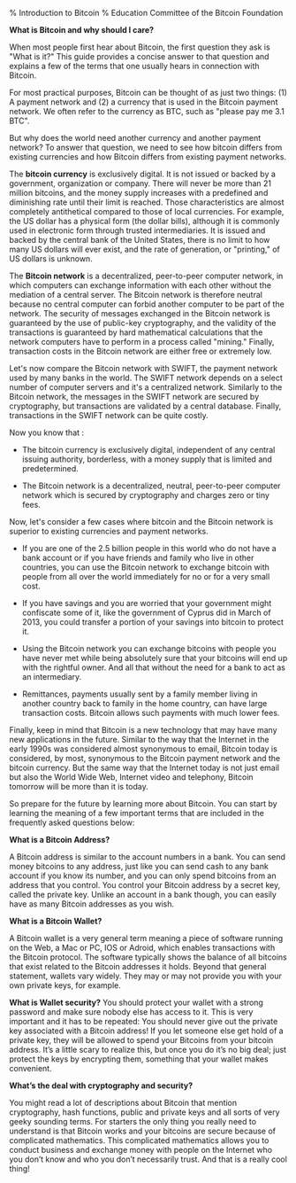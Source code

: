 % Introduction to Bitcoin
% Education Committee of the Bitcoin Foundation

**What is Bitcoin and why should I care?**

When most people first hear about Bitcoin, the first question they ask is "What is it?" This guide provides a concise answer to that question and explains a few of the terms that one usually hears in connection with Bitcoin.

For most practical purposes, Bitcoin can be thought of as just two things: (1) A payment network and (2) a currency that is used in the Bitcoin payment network. We often refer to the currency as BTC, such as "please pay me 3.1 BTC".

But why does the world need another currency and another payment network? To answer that question, we need to see how bitcoin differs from existing currencies and how Bitcoin differs from existing payment networks.

The **bitcoin currency** is exclusively digital. It is not issued or backed by a government, organization or company. There will never be more than 21 million bitcoins, and the money supply increases with a predefined and diminishing rate until their limit is reached. Those characteristics are almost completely antithetical compared to those of local currencies. For example, the US dollar has a physical form (the dollar bills), although it is commonly used in electronic form through trusted intermediaries.   It is issued and backed by the central bank of the United States, there is no limit to how many US dollars will ever exist, and the rate of generation, or "printing," of US dollars is unknown.

The **Bitcoin network** is a decentralized, peer-to-peer computer network, in which computers can exchange information with each other without the mediation of a central server. The Bitcoin network is therefore neutral because no central computer can forbid another computer to be part of the network. The security of messages exchanged in the Bitcoin network is guaranteed by the use of public-key cryptography, and the validity of the transactions is guaranteed by hard mathematical calculations that the network computers have to perform in a process called "mining." Finally, transaction costs in the Bitcoin network are either free or extremely low.

Let's now compare the Bitcoin network with SWIFT, the payment network used by many banks in the world. The SWIFT network depends on a select number of computer servers and it's a centralized network. Similarly to the Bitcoin network, the messages in the SWIFT network are secured by cryptography, but transactions are validated by a central database. Finally, transactions in the SWIFT network can be quite costly.


Now you know that :

- The bitcoin currency is exclusively digital, independent of any central issuing authority, borderless, with a money supply that is limited and predetermined.

- The Bitcoin network is a decentralized, neutral, peer-to-peer computer network which is secured by cryptography and charges zero or tiny fees.


Now, let's consider a few cases where bitcoin and the Bitcoin network is superior to existing currencies and payment networks.

- If you are one of the 2.5 billion people in this world who do not have a bank account or if you have friends and family who live in other countries, you can use the Bitcoin network to exchange bitcoin with people from all over the world immediately for no or for a very small cost.

- If you have savings and you are worried that your government might confiscate some of it, like the government of Cyprus did in March of 2013, you could transfer a portion of your savings into bitcoin to protect it.

- Using the Bitcoin network you can exchange bitcoins with people you have never met while being absolutely sure that your bitcoins will end up with the rightful owner. And all that without the need for a bank to act as an intermediary.

- Remittances, payments usually sent by a family member living in another country back to family in the home country, can have large transaction costs. Bitcoin allows such payments with much lower fees.

Finally, keep in mind that Bitcoin is a new technology that may have many new applications in the future. Similar to the way that the Internet in the early 1990s was considered almost synonymous to email, Bitcoin today is considered, by most, synonymous to the Bitcoin payment network and the bitcoin currency. But the same way that the Internet today is not just email but also the World Wide Web, Internet video and telephony, Bitcoin tomorrow will be more than it is today.

So prepare for the future by learning more about Bitcoin. You can start by learning the meaning of a few important terms that are included in the frequently asked questions below:


**What is a Bitcoin Address?**

A Bitcoin address is similar to the account numbers in a bank. You can send money bitcoins to any address, just like you can send cash to any bank account if you know its number, and you can only spend bitcoins from an address that you control. You control your Bitcoin address by a secret key, called the private key. Unlike an account in a bank though, you can easily have as many Bitcoin addresses as you wish.

**What is a Bitcoin Wallet?**

A Bitcoin wallet is a very general term meaning a piece of software running on the Web, a Mac or PC, IOS or Adroid, which enables transactions with the Bitcoin protocol.    The software typically shows the balance of all bitcoins that exist related to the Bitcoin addresses it holds.  Beyond that general statement, wallets vary widely.  They may or may not provide you with your own private keys, for example.  

**What is Wallet security?**
You should protect your wallet with a strong password and make sure nobody else has access to it. This is very important and it has to be repeated: You should never give out the private key associated with a Bitcoin address! If you let someone else get hold of a private key, they will be allowed to spend your Bitcoins from your bitcoin address. It’s a little scary to realize this, but once you do it’s no big deal; just protect the keys by encrypting them, something that your wallet makes convenient.

**What’s the deal with cryptography and security?**

You might read a lot of descriptions about Bitcoin that mention cryptography, hash functions, public and private keys and all sorts of very geeky sounding terms. For starters the only thing you really need to understand is that Bitcoin works and your bitcoins are secure because of complicated mathematics. This complicated mathematics allows you to conduct business and exchange money with people on the Internet who you don’t know and who you don’t necessarily trust. And that is a really cool thing!
